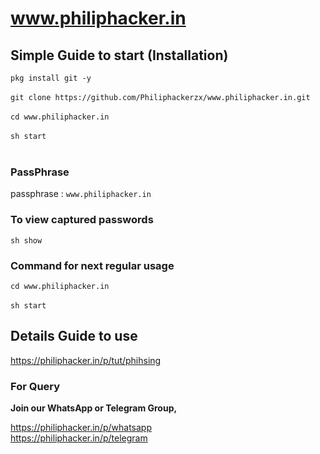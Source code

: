 # www.philiphacker.in

## Simple Guide to start (Installation) </h3>


`pkg install git -y` <br/><br/>
`git clone https://github.com/Philiphackerzx/www.philiphacker.in.git` <br/> <br/>
`cd www.philiphacker.in` <br/><br/>
`sh start` <br/><br/>

<h3> PassPhrase </h3>

passphrase : `www.philiphacker.in`

<h3> To view captured passwords </h3>

`sh show`

<h3> Command for next regular usage </h3>

`cd www.philiphacker.in` <br/><br/>
`sh start`

## Details Guide to use </h3>

https://philiphacker.in/p/tut/phihsing

<h3> For Query </h3>

<b>Join our WhatsApp or Telegram Group,</b>

https://philiphacker.in/p/whatsapp <br/>
https://philiphacker.in/p/telegram
